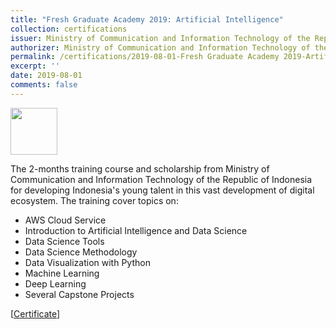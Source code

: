 ```yaml
---
title: "Fresh Graduate Academy 2019: Artificial Intelligence"
collection: certifications
issuer: Ministry of Communication and Information Technology of the Republic of Indonesia
authorizer: Ministry of Communication and Information Technology of the Republic of Indonesia
permalink: /certifications/2019-08-01-Fresh Graduate Academy 2019-Artificial Intelligence -17
excerpt: ''
date: 2019-08-01
comments: false
---
```

<img src="https://mrifkikurniawan.github.io/images/Logo-kemkominfo-id.png" width="75" height="75" />

The 2-months training course and scholarship from Ministry of Communication and Information Technology of the Republic of Indonesia for developing Indonesia's young talent in this vast development of digital ecosystem. The training cover topics on:
- AWS Cloud Service
- Introduction to Artificial Intelligence and Data Science
- Data Science Tools
- Data Science Methodology
- Data Visualization with Python
- Machine Learning
- Deep Learning
- Several Capstone Projects

[[Certificate](https://drive.google.com/file/d/1d0UHeWWh5VafGdn3ucjQH5wm_ZOlo2J1/view?usp=sharing)]